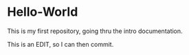 # Hello-World
This is my first repository, going thru the intro documentation.

This is an EDIT, so I can then commit.
